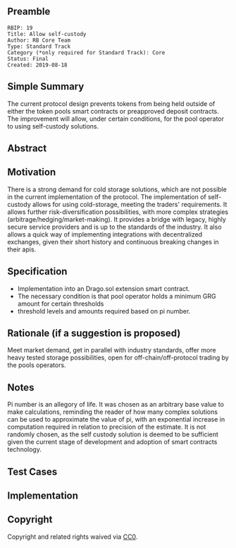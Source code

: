 ## Preamble

    RBIP: 19
    Title: Allow self-custody
    Author: RB Core Team
    Type: Standard Track
    Category (*only required for Standard Track): Core
    Status: Final
    Created: 2019-08-18

## Simple Summary

The current protocol design prevents tokens from being held outside of either the token pools smart contracts or preapproved deposit contracts. The improvement will allow, under certain conditions, for the pool operator to using self-custody solutions.

## Abstract


## Motivation

There is a strong demand for cold storage solutions, which are not possible in the current implementation of the protocol. The implementation of self-custody allows for using cold-storage, meeting the traders' requirements. It allows further risk-diversification possibilities, with more complex strategies (arbitrage/hedging/market-making). It provides a bridge with legacy, highly secure service providers and is up to the standards of the industry. It also allows a quick way of implementing integrations with decentralized exchanges, given their short history and continuous breaking changes in their apis.

## Specification

- Implementation into an Drago.sol extension smart contract.
- The necessary condition is that pool operator holds a minimum GRG amount for certain thresholds
- threshold levels and amounts required based on pi number.

## Rationale (if a suggestion is proposed)

Meet market demand, get in parallel with industry standards, offer more heavy tested storage possibilities, open for off-chain/off-protocol trading by the pools operators.

## Notes

Pi number is an allegory of life. It was chosen as an arbitrary base value to make calculations, reminding the reader of how many complex solutions can be used to approximate the value of  pi, with an exponential increase in computation required in relation to precision of the estimate. It is not randomly chosen, as the self custody solution is deemed to be sufficient given the current stage of development and adoption of smart contracts technology.

## Test Cases

## Implementation

## Copyright

Copyright and related rights waived via [CC0](https://creativecommons.org/publicdomain/zero/1.0/).
